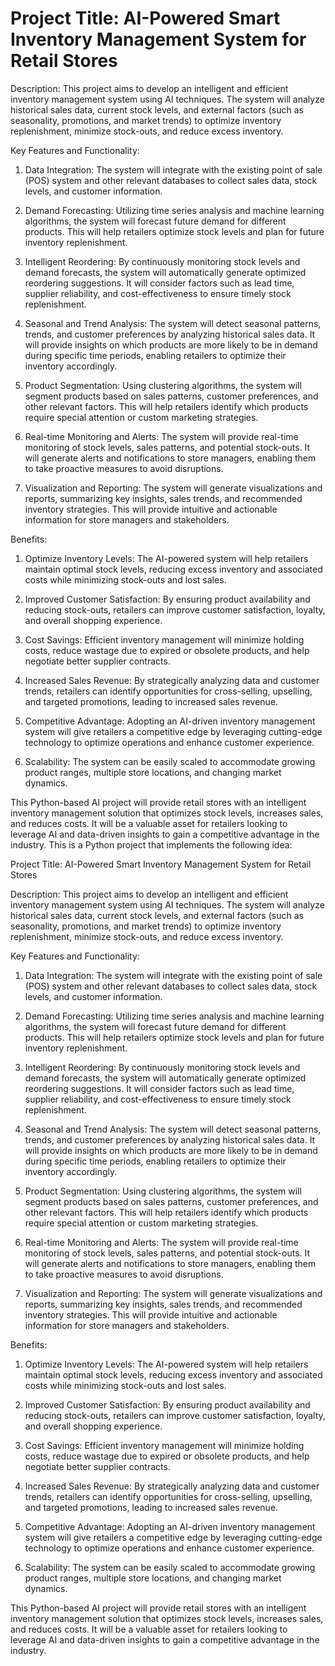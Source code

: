 # Project Title: AI-Powered Smart Inventory Management System for Retail Stores

Description: This project aims to develop an intelligent and efficient inventory management system using AI techniques. The system will analyze historical sales data, current stock levels, and external factors (such as seasonality, promotions, and market trends) to optimize inventory replenishment, minimize stock-outs, and reduce excess inventory.

Key Features and Functionality:

1. Data Integration: The system will integrate with the existing point of sale (POS) system and other relevant databases to collect sales data, stock levels, and customer information.

2. Demand Forecasting: Utilizing time series analysis and machine learning algorithms, the system will forecast future demand for different products. This will help retailers optimize stock levels and plan for future inventory replenishment.

3. Intelligent Reordering: By continuously monitoring stock levels and demand forecasts, the system will automatically generate optimized reordering suggestions. It will consider factors such as lead time, supplier reliability, and cost-effectiveness to ensure timely stock replenishment.

4. Seasonal and Trend Analysis: The system will detect seasonal patterns, trends, and customer preferences by analyzing historical sales data. It will provide insights on which products are more likely to be in demand during specific time periods, enabling retailers to optimize their inventory accordingly.

5. Product Segmentation: Using clustering algorithms, the system will segment products based on sales patterns, customer preferences, and other relevant factors. This will help retailers identify which products require special attention or custom marketing strategies.

6. Real-time Monitoring and Alerts: The system will provide real-time monitoring of stock levels, sales patterns, and potential stock-outs. It will generate alerts and notifications to store managers, enabling them to take proactive measures to avoid disruptions.

7. Visualization and Reporting: The system will generate visualizations and reports, summarizing key insights, sales trends, and recommended inventory strategies. This will provide intuitive and actionable information for store managers and stakeholders.

Benefits:

1. Optimize Inventory Levels: The AI-powered system will help retailers maintain optimal stock levels, reducing excess inventory and associated costs while minimizing stock-outs and lost sales.

2. Improved Customer Satisfaction: By ensuring product availability and reducing stock-outs, retailers can improve customer satisfaction, loyalty, and overall shopping experience.

3. Cost Savings: Efficient inventory management will minimize holding costs, reduce wastage due to expired or obsolete products, and help negotiate better supplier contracts.

4. Increased Sales Revenue: By strategically analyzing data and customer trends, retailers can identify opportunities for cross-selling, upselling, and targeted promotions, leading to increased sales revenue.

5. Competitive Advantage: Adopting an AI-driven inventory management system will give retailers a competitive edge by leveraging cutting-edge technology to optimize operations and enhance customer experience.

6. Scalability: The system can be easily scaled to accommodate growing product ranges, multiple store locations, and changing market dynamics.

This Python-based AI project will provide retail stores with an intelligent inventory management solution that optimizes stock levels, increases sales, and reduces costs. It will be a valuable asset for retailers looking to leverage AI and data-driven insights to gain a competitive advantage in the industry.
This is a Python project that implements the following idea:

Project Title: AI-Powered Smart Inventory Management System for Retail Stores

Description: This project aims to develop an intelligent and efficient inventory management system using AI techniques. The system will analyze historical sales data, current stock levels, and external factors (such as seasonality, promotions, and market trends) to optimize inventory replenishment, minimize stock-outs, and reduce excess inventory.

Key Features and Functionality:

1. Data Integration: The system will integrate with the existing point of sale (POS) system and other relevant databases to collect sales data, stock levels, and customer information.

2. Demand Forecasting: Utilizing time series analysis and machine learning algorithms, the system will forecast future demand for different products. This will help retailers optimize stock levels and plan for future inventory replenishment.

3. Intelligent Reordering: By continuously monitoring stock levels and demand forecasts, the system will automatically generate optimized reordering suggestions. It will consider factors such as lead time, supplier reliability, and cost-effectiveness to ensure timely stock replenishment.

4. Seasonal and Trend Analysis: The system will detect seasonal patterns, trends, and customer preferences by analyzing historical sales data. It will provide insights on which products are more likely to be in demand during specific time periods, enabling retailers to optimize their inventory accordingly.

5. Product Segmentation: Using clustering algorithms, the system will segment products based on sales patterns, customer preferences, and other relevant factors. This will help retailers identify which products require special attention or custom marketing strategies.

6. Real-time Monitoring and Alerts: The system will provide real-time monitoring of stock levels, sales patterns, and potential stock-outs. It will generate alerts and notifications to store managers, enabling them to take proactive measures to avoid disruptions.

7. Visualization and Reporting: The system will generate visualizations and reports, summarizing key insights, sales trends, and recommended inventory strategies. This will provide intuitive and actionable information for store managers and stakeholders.

Benefits:

1. Optimize Inventory Levels: The AI-powered system will help retailers maintain optimal stock levels, reducing excess inventory and associated costs while minimizing stock-outs and lost sales.

2. Improved Customer Satisfaction: By ensuring product availability and reducing stock-outs, retailers can improve customer satisfaction, loyalty, and overall shopping experience.

3. Cost Savings: Efficient inventory management will minimize holding costs, reduce wastage due to expired or obsolete products, and help negotiate better supplier contracts.

4. Increased Sales Revenue: By strategically analyzing data and customer trends, retailers can identify opportunities for cross-selling, upselling, and targeted promotions, leading to increased sales revenue.

5. Competitive Advantage: Adopting an AI-driven inventory management system will give retailers a competitive edge by leveraging cutting-edge technology to optimize operations and enhance customer experience.

6. Scalability: The system can be easily scaled to accommodate growing product ranges, multiple store locations, and changing market dynamics.

This Python-based AI project will provide retail stores with an intelligent inventory management solution that optimizes stock levels, increases sales, and reduces costs. It will be a valuable asset for retailers looking to leverage AI and data-driven insights to gain a competitive advantage in the industry.